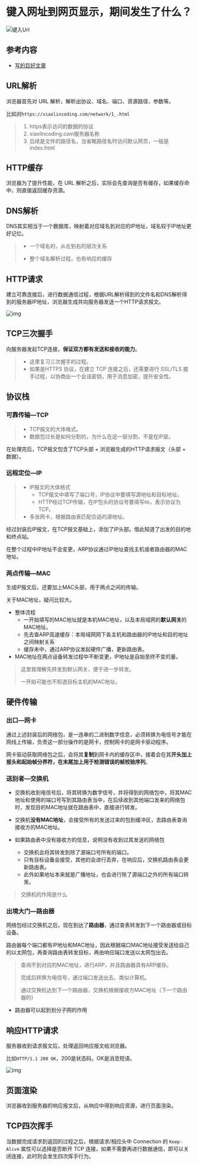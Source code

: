 键入网址到网页显示，期间发生了什么？
===
![键入Url](../../img/键入Url.png)

## 参考内容

- [写的巨好文章](https://mp.weixin.qq.com/s/jiPMUk6zUdOY6eKxAjNDbQ)

## URL解析

浏览器首先对 URL 解析，解析出协议、域名、端口、资源路径、参数等。

比如对`https://xiaolincoding.com/network/1_.html`

> 1. https表示访问的数据的协议
> 2. xiaolincoding.com服务器名称
> 3. 后续是文件的路径名，当省略路径名时访问默认网页，一般是index.html

## HTTP缓存

浏览器为了提升性能，在 URL 解析之后，实际会先查询是否有缓存，如果缓存命中，则直接返回缓存资源。

## DNS解析

DNS其实相当于一个数据库，映射着对应域名到对应的IP地址，域名较于IP地址更好记忆。

> - 一个域名的，从左到右的层次关系
>
> - 整个域名解析过程，也有响应的缓存


## HTTP请求

建立可靠连接后，进行数据通信过程，根据URL解析得到的文件名和DNS解析得到的服务器IP地址，浏览器生成并向服务器发送一个HTTP请求报文。

![img](../../img/2525618-20221214141516530-2128652891.png)

## TCP三次握手

向服务器发起TCP连接，**保证双方都有发送和接收的能力**。

> - 这里复习三次握手的过程。
> - 如果是HTTPS 协议，在建立 TCP 连接之后，还需要进行 SSL/TLS 握手过程，以协商出一个会话密钥，用于消息加密，提升安全性。

## 协议栈

### 可靠传输—TCP

> - TCP报文的大体格式。
> - 数据包过长是如何分割的，为什么在这一层分割，不是在IP层。

在处理完后，TCP报文包含了TCP头部 + 浏览器生成的HTTP请求报文（头部 + 数据）。

### 远程定位—IP

> - IP报文的大体格式
>   - TCP报文中填写了端口号，IP协议中要填写源地址和目标地址。
>   - HTTP经过TCP传输，在IP包头的协议号要填写`06`，表示协议为TCP。
> - 多张网卡，根据路由表匹配合适的源地址。

经过封装后IP报文，在TCP报文基础上，添加了IP头部。借此知道了出发的目的地和终点站。

在整个过程中IP地址不会变更，ARP协议通过IP地址查找主机或者路由器的MAC地址。

### 两点传输—MAC

生成IP报文后，还要加上MAC头部，用于两点之间的传输。

关于MAC地址，疑问比较大。

- 整体流程
  - 一开始填写的MAC地址就是本机MAC地址，以及本局域网的**默认网关**的MAC地址。
  - 先去查ARP高速缓存：本局域网网下各主机和路由器的IP地址和目的地址之间映射关系
  - 缓存未中，通过ARP协议发起硬件广播，更新路由表。
- MAC地址在两点设备转发过程中不断变更，IP地址是自始至终不变的量。

> 这里我理解先转发到默认网关，便于进一步转发。
>
> 一开始可能也不知道目标主机的MAC地址。

## 硬件传输

### 出口—网卡

通过上述封装后的网络包，是一连串的二进制数字信息，必须转换为电信号才能在网线上传输，负责这一部分操作的是网卡，控制网卡的是网卡驱动程序。

网卡驱动获取网络包之后，会将其**复制**到网卡内的缓存区中，接着会在其**开头加上报头和起始帧分界符，在末尾加上用于检测错误的帧校验序列**。

### 送别者—交换机

- 交换机收到电信号后，将其转换为数字信号，并将得到的网络包中，将其MAC地址和使用的端口号写到其路由表当中，在后续收到其他端口发来的网络包时，发现目的MAC地址就在路由表中，直接进行转发。

- 交换机**没有MAC地址**，会接受所有的发送过来的包到缓冲区，去路由表查询接收方的MAC地址。
- 如果路由表中没有接收方的信息，说明没有收到过其发送的网络包
  - 交换机会将其转发到除了源端口号所有的端口。
  - 只有目标设备会接受，其他的会进行丢弃，在响应后，交换机路由表会更新路由表。
  - 此外如果地址本来就是广播地址，也会进行除了源端口之外的所有端口转发。

> 交换机的作用是什么

### 出境大门—路由器

网络包经过交换机之后，现在到达了**路由器**，通过查表转发到下一个路由器或目标设备。

路由器每个端口都有IP地址和MAC地址，因此根据端口MAC地址接受发送给自己的以太网包，再查询路由表转发目标，再由响应端口发送以太网包出去。

> 查询不到对应的MAC地址，进行ARP，并且路由器具有ARP缓存。
>
> 完成后转换为电信号，通过端口发送出去，类似计算机。
>
> 通过交换机达到下一个路由器，交换机根据接收方MAC地址（下一个路由器的）

- 路由器可以起到划分子网的作用

## 响应HTTP请求

服务器收到请求报文后，处理返回响应报文给浏览器。

比如`HTTP/1.1 200 OK`，200是状态码，OK是消息短语。

![img](../../img/2525618-20221214141523332-573119963.png)

## 页面渲染

浏览器收到服务器的响应报文后，从响应中得到响应资源，进行页面渲染。

## TCP四次挥手

当数据完成请求到返回的过程之后，根据请求/相应头中 Connection 的 `Keep-Alive` 属性可以选择是否断开 TCP 连接，如果不需要再进行数据通信，即可以关闭连接，此时则会发生四次挥手行为。



